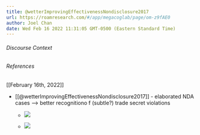 ```yaml
---
title: @wetterImprovingEffectivenessNondisclosure2017
url: https://roamresearch.com/#/app/megacoglab/page/om-z9fAE0
author: Joel Chan
date: Wed Feb 16 2022 11:31:05 GMT-0500 (Eastern Standard Time)
---
```




###### Discourse Context



###### References

[[February 16th, 2022]]

- [[@wetterImprovingEffectivenessNondisclosure2017]] - elaborated NDA cases --> better recognitiono f (subtle?) trade secret violations

    - ![](https://firebasestorage.googleapis.com/v0/b/firescript-577a2.appspot.com/o/imgs%2Fapp%2Fmegacoglab%2FZxS2S2B0vp.png?alt=media&token=6ccaacdf-c846-4710-a673-79c6c8f14278)

    - ![](https://firebasestorage.googleapis.com/v0/b/firescript-577a2.appspot.com/o/imgs%2Fapp%2Fmegacoglab%2FPcN8XLjhW6.png?alt=media&token=382fa50e-598d-46e4-92d4-97c627b99dbe)
